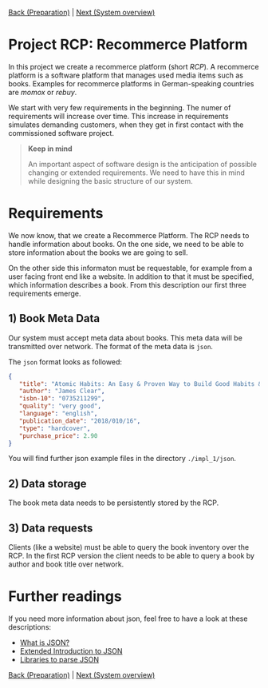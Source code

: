 [Back (Preparation)](./preparation.md) | [Next (System overview)](./system_overview.md)

# Project RCP: Recommerce Platform

In this project we create a recommerce platform (short *RCP*). A recommerce platform is a software platform that manages used media items such as books. Examples for recommerce platforms in German-speaking countries are *momox* or *rebuy*.

We start with very few requirements in the beginning. The numer of requirements will increase over time. This increase in requirements simulates demanding customers, when they get in first contact with the commissioned software project.

> **Keep in mind**
>
> An important aspect of software design is the anticipation of possible changing or extended requirements. We need to have this in mind while designing the basic structure of our system.

# Requirements

We now know, that we create a Recommerce Platform. The RCP needs to handle information about books. On the one side, we need to be able to store information about the books we are going to sell.

On the other side this informaton must be requestable, for example from a user facing front end like a website. In addition to that it must be specified, which information describes a book. From this description our first three requirements emerge.

## 1) Book Meta Data
Our system must accept meta data about books. This meta data will be transmitted over network. The format of the meta data is `json`. 

The `json` format looks as followed:

```json
{
   "title": "Atomic Habits: An Easy & Proven Way to Build Good Habits & Break Bad Ones",
   "author": "James Clear",
   "isbn-10": "0735211299",
   "quality": "very good",
   "language": "english",
   "publication_date": "2018/010/16",
   "type": "hardcover",
   "purchase_price": 2.90
}
```
You will find further json example files in the directory `./impl_1/json`.

## 2) Data storage
The book meta data needs to be persistently stored by the RCP.

## 3) Data requests
Clients (like a website) must be able to query the book inventory over the RCP. In the first RCP version the client needs to be able to query a book by author and book title over network. 

# Further readings

If you need more information about json, feel free to have a look at these descriptions:

- [What is JSON?](../material/json.md)
- [Extended Introduction to JSON](https://javaee.github.io/tutorial/jsonp001.html)
- [Libraries to parse JSON](https://www.json.org/json-en.html)

[Back (Preparation)](./preparation.md) | [Next (System overview)](./system_overview.md)
